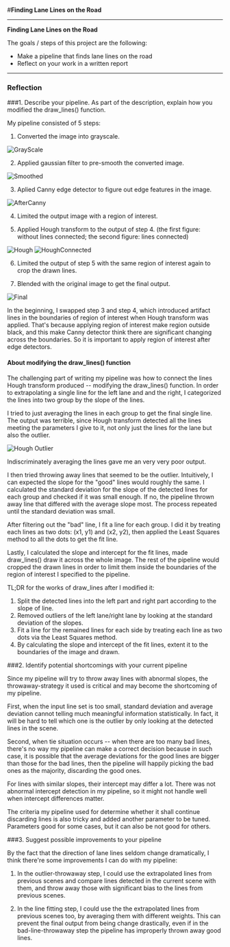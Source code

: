 #**Finding Lane Lines on the Road** 

---
**Finding Lane Lines on the Road**

The goals / steps of this project are the following:
* Make a pipeline that finds lane lines on the road
* Reflect on your work in a written report

---

### Reflection

###1. Describe your pipeline. As part of the description, explain how you modified the draw_lines() function.

My pipeline consisted of 5 steps:

1. Converted the image into grayscale.

![GrayScale](./test_images/solidWhiteCurve_grayscale.jpg)

2. Applied gaussian filter to pre-smooth the converted image.

![Smoothed](./test_images/solidWhiteCurve_smoothed.jpg)

3. Aplied Canny edge detector to figure out edge features in the image.

![AfterCanny](./test_images/solidWhiteCurve_after_canny_detector.png)

4. Limited the output image with a region of interest.

5. Applied Hough transform to the output of step 4. (the first figure: without lines connected; the second figure: lines connected)

![Hough](./test_images/solidWhiteCurve_hough.png)
![HoughConnected](./test_images/solidWhiteCurve_hough_connected.png)

6. Limited the output of step 5 with the same region of interest again to crop the drawn lines.

7. Blended with the original image to get the final output.

![Final](./test_images/solidWhiteCurve_final.jpg)

In the beginning, I swapped step 3 and step 4, which introduced artifact lines in the boundaries of region
 of interest when Hough transform was applied. That's because applying region of interest make region outside 
 black, and this make Canny detector think there are significant changing across the boundaries. So it is 
 important to apply region of interest after edge detectors.

#### About modifying the draw_lines() function
The challenging part of writing my pipeline was how to connect the lines Hough transform produced -- modifying
 the draw_lines() function. In order to extrapolating a single line for the left lane and and the right, 
 I categorized the lines into two group by the slope of the lines. 

I tried to just averaging the lines in each group to get the final single line. The output was terrible, 
 since Hough transform detected all the lines meeting the parameters I give to it, not only just the lines 
 for the lane but also the outlier.
 
 ![Hough Outlier](./test_images/outlier.png)
 
 Indiscriminately averaging the lines gave me an very very poor output. 

I then tried throwing away lines that seemed to be the outlier. Intuitively, I can expected the 
 slope for the "good" lines would roughly the same. I calculated the standard deviation for 
 the slope of the detected lines for each group and checked if it was small enough. If no,
 the pipeline thrown away line that differed with the average slope most. The process
 repeated until the standard deviation was small.
 
After filtering out the "bad" line, I fit a line for each group. I did it by treating each lines as
 two dots: (x1, y1) and (x2, y2), then applied the Least Squares method to all the dots to get the fit
 line.
 
Lastly, I calculated the slope and intercept for the fit lines, made draw_lines() draw it across the 
whole image. The rest of the pipeline would cropped the drawn lines in order to limit them inside the boundaries
of the region of interest I specified to the pipeline.

TL;DR for the works of draw_lines after I modified it:

 1. Split the detected lines into the left part and right part according to the slope of line.
 2. Removed outliers of the left lane/right lane by looking at the standard deviation of the slopes.
 3. Fit a line for the remained lines for each side by treating each line as two dots via the
  Least Squares method.
 4. By calculating the slope and intercept of the fit lines, extent it to the boundaries of the image
  and drawn.


###2. Identify potential shortcomings with your current pipeline

Since my pipeline will try to throw away lines with abnormal slopes, the throwaway-strategy it used
 is critical and may become the shortcoming of my pipeline.

First, when the input line set is too small, standard deviation and average deviation cannot telling much 
 meaningful information statistically. In fact, it will be hard to tell which one is the outlier 
 by only looking at the detected lines in the scene.

Second, when tie situation occurs -- when there are too many bad lines, there's no way my pipeline can make
 a correct decision because in such case, it is possible that the average deviations for the good lines
 are bigger than those for the bad lines, then the pipeline will happily picking the bad ones as the majority, 
 discarding the good ones.
 
For lines with similar slopes, their intercept may differ a lot. There was not abnormal intercept detection
 in my pipeline, so it might not handle well when intercept differences matter.
 
The criteria my pipeline used for determine whether it shall continue discarding lines is also tricky and added
 another parameter to be tuned. Parameters good for some cases, but it can also be not good for others.

###3. Suggest possible improvements to your pipeline

By the fact that the direction of lane lines seldom change dramatically, I think there're some improvements
 I can do with my pipeline:
 
 1. In the outlier-throwaway step, I could use the extrapolated lines from previous scenes and compare lines 
 detected in the current scene with them, and throw away those with significant bias to the lines from previous
 scenes.
 
 2. In the line fitting step, I could use the the extrapolated lines from previous scenes too, by averaging them with
 different weights. This can prevent the final output from being change drastically, even if in the bad-line-throwaway
 step the pipeline has improperly thrown away good lines.
